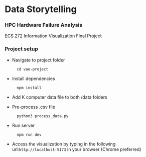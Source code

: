 # Data Storytelling
### HPC Hardware Failure Analysis
ECS 272 Information Visualization Final Project

### Project setup
- Navigate to project folder

        cd vue-project

- Install dependencies
        
        npm install

- Add K computer data file to both /data folders
- Pre-process .csv file

        python3 process_data.py

- Run server

        npm run dev

- Access the visualization by typing in the following url:`http://localhost:5173` in your browser (Chrome preferred)